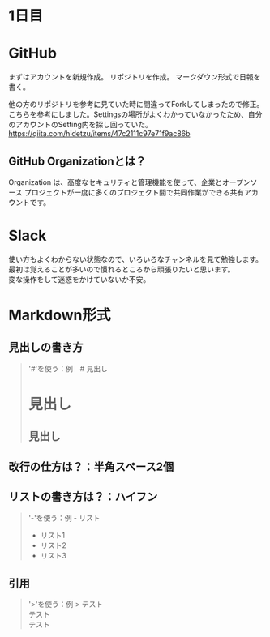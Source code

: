 # 1日目

# GitHub
まずはアカウントを新規作成。
リポジトリを作成。
マークダウン形式で日報を書く。  

他の方のリポジトリを参考に見ていた時に間違ってForkしてしまったので修正。
こちらを参考にしました。Settingsの場所がよくわかっていなかったため、自分のアカウントのSetting内を探し回っていた。
https://qiita.com/hidetzu/items/47c2111c97e71f9ac86b


## GitHub Organizationとは？
Organization は、高度なセキュリティと管理機能を使って、企業とオープンソース プロジェクトが一度に多くのプロジェクト間で共同作業ができる共有アカウントです。

# Slack
使い方もよくわからない状態なので、いろいろなチャンネルを見て勉強します。  
最初は覚えることが多いので慣れるところから頑張りたいと思います。  
変な操作をして迷惑をかけていないか不安。

# Markdown形式

## 見出しの書き方
> '#'を使う：例　# 見出し
> # 見出し
> ## 見出し

## 改行の仕方は？：半角スペース2個

## リストの書き方は？：ハイフン
> '-'を使う：例 - リスト
> - リスト1
> - リスト2
> - リスト3

## 引用
> '>'を使う：例 > テスト  
> テスト  
> テスト
